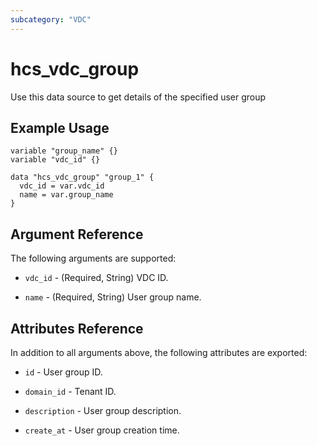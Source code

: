 ```yaml
---
subcategory: "VDC"
---
```


# hcs_vdc_group

Use this data source to get details of the specified user group

## Example Usage

```hcl
variable "group_name" {}
variable "vdc_id" {}

data "hcs_vdc_group" "group_1" {
  vdc_id = var.vdc_id
  name = var.group_name
}
```

## Argument Reference

The following arguments are supported:

* `vdc_id` - (Required, String) VDC ID.

* `name` - (Required, String) User group name.

## Attributes Reference

In addition to all arguments above, the following attributes are exported:

* `id` - User group ID.

* `domain_id` - Tenant ID.

* `description` - User group description.

* `create_at` - User group creation time.

